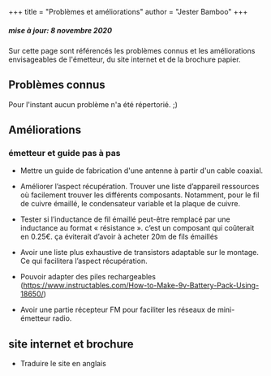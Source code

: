 +++
title = "Problèmes et améliorations"
author = "Jester Bamboo"
+++
##### mise à jour: 8 novembre 2020

Sur cette page sont référencés les problèmes connus et les améliorations envisageables de l'émetteur, du site internet et de la brochure papier.


## Problèmes connus

Pour l'instant aucun problème n'a été répertorié. ;)

## Améliorations
### émetteur et guide pas à pas
- Mettre un guide de fabrication d'une antenne à partir d'un cable coaxial.

- Améliorer l’aspect récupération. Trouver une liste d’appareil ressources où facilement trouver les différents composants. Notamment, pour le fil de cuivre émaillé, le condensateur variable et la plaque de cuivre.

- Tester si l’inductance de fil émaillé peut-être remplacé par une inductance au format « résistance ». c’est un composant qui coûterait en 0.25€. ça éviterait d’avoir à acheter 20m de fils émaillés

- Avoir une liste plus exhaustive de transistors adaptable sur le montage. Ce qui facilitera l’aspect récupération.

- Pouvoir adapter des piles rechargeables (https://www.instructables.com/How-to-Make-9v-Battery-Pack-Using-18650/)

- Avoir une partie récepteur FM pour faciliter les réseaux de mini-émetteur radio.

## site internet et brochure
- Traduire le site en anglais
